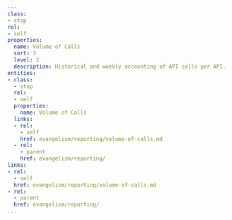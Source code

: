 ```yaml
---
class:
- stop
rel:
- self
properties:
  name: Volume of Calls
  sort: 3
  level: 2
  description: Historical and weekly accounting of API calls per API.
entities:
- class:
  - stop
  rel:
  - self
  properties:
    name: Volume of Calls
  links:
  - rel:
    - self
    href: evangelism/reporting/volume-of-calls.md
  - rel:
    - parent
    href: evangelism/reporting/
links:
- rel:
  - self
  href: evangelism/reporting/volume-of-calls.md
- rel:
  - parent
  href: evangelism/reporting/
...
```

